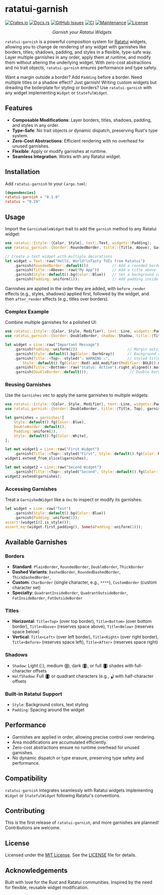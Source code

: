 # ratatui-garnish

[![Crates.io](https://img.shields.io/crates/v/ratatui-garnish.svg)](https://crates.io/crates/ratatui-garnish)
[![Docs.rs](https://docs.rs/ratatui-garnish/badge.svg)](https://docs.rs/ratatui-garnish)
[![GitHub Issues](https://img.shields.io/github/issues/franklaranja/ratatui-garnish)](https://github.com/franklaranja/ratatui-garnish/issues)
[![CI](https://github.com/franklaranja/ratatui-garnish/actions/workflows/ci.yml/badge.svg)](https://github.com/franklaranja/ratatui-garnish/actions/workflows/ci.yml)
[![Maintenance](https://img.shields.io/badge/maintenance-actively%20developed-brightgreen.svg)](https://github.com/franklaranja/ratatui-garnish)
[![License](https://img.shields.io/badge/license-MIT-blue.svg)](LICENSE)

<div align="center">

*Garnish your Ratatui Widgets*

</div>

`ratatui-garnish` is a powerful composition system for [Ratatui](https://ratatui.rs) widgets,
allowing you to change de rendering of any widget with garnishes like borders, titles, shadows,
padding, and styles in a flexible, type-safe way. Layer multiple
garnishes in any order, apply them at runtime, and modify them
without altering the underlying widget. With zero-cost abstractions
and no trait objects, `ratatui-garnish` ensures performance
and type safety.

Want a margin outside a border? Add `Padding` before a border. Need
multiple titles or a shadow effect? Just garnish! Writing custom
widgets but dreading the boilerplate for styling or borders?
Use `ratatui-garnish` with any widget implementing
`Widget` or `StatefulWidget`.

## Features

- **Composable Modifications**: Layer borders, titles, shadows, padding,
  and styles in any order.
- **Type-Safe**: No trait objects or dynamic dispatch, preserving
  Rust's type system.
- **Zero-Cost Abstractions**: Efficient rendering with no overhead
  for unused garnishes.
- **Flexible**: Apply or modify garnishes at runtime.
- **Seamless Integration**: Works with any Ratatui widget.

## Installation

Add `ratatui-garnish` to your `Cargo.toml`:

```toml
[dependencies]
ratatui-garnish = "0.1.0"
ratatui = "0.29"
```

## Usage

Import the `GarnishableWidget` trait to add the `garnish` method to
any Ratatui widget:

```rust
use ratatui::{style::{Color, Style}, text::Text, widgets::Padding};
use ratatui_garnish::{border::RoundedBorder, title::{Title, Above}, GarnishableWidget};

// Create a text widget with multiple decorations
let widget = Text::raw("Hello, World!\nTasty TUIs from Ratatui")
    .garnish(RoundedBorder::default())           // Add a rounded border
    .garnish(Title::<Above>::raw("My App"))      // Add a title above
    .garnish(Style::default().bg(Color::Blue))   // Set a background color
    .garnish(Padding::uniform(1));               // Add padding inside
```

Garnishes are applied in the order they are added, with `before_render`
effects (e.g., styles, shadows) applied first, followed by the widget,
and then `after_render` effects (e.g., titles over borders).

### Complex Example

Combine multiple garnishes for a polished UI:

```rust
use ratatui::{style::{Color, Style, Modifier}, text::Line, widgets::Padding};
use ratatui_garnish::{border::DoubleBorder, shadow::Shadow, title::{Title, Top, Bottom}, GarnishableWidget};

let widget = Line::raw("Important Message")
    .garnish(Padding::uniform(2))                       // Margin outside
    .garnish(Style::default().bg(Color::DarkGray))      // Background color
    .garnish(Title::<Top>::styled("⚠ WARNING ⚠",        // Styled title
        Style::default().fg(Color::Red).add_modifier(Modifier::BOLD)).margin(1))
    .garnish(Title::<Bottom>::raw("Status: Active").right_aligned().margin(1))
    .garnish(DoubleBorder::default());                   // Double border
```


### Reusing Garnishes

Use the `Garnishes` vec to apply the same garnishes to multiple widgets:

```rust
use ratatui::{style::{Color, Style, Modifier}, text::Line, widgets::Padding};
use ratatui_garnish::{border::DoubleBorder, title::{Title, Top}, garnishes, GarnishableWidget};

let garnishes = garnishes![
    Style::default().fg(Color::Blue),
    DoubleBorder::default(),
    Padding::uniform(2),
    Style::default().fg(Color::White),
];

let mut widget1 = Line::raw("First Widget")
    .garnish(Title::<Top>::styled("First", Style::default().fg(Color::Red).add_modifier(Modifier::BOLD)).margin(1));
widget1.extend_from_slice(&garnishes);

let mut widget2 = Line::raw("Second Widget")
    .garnish(Title::<Top>::styled("Second", Style::default().fg(Color::Green).add_modifier(Modifier::BOLD)).margin(1));
widget2.extend(garnishes);
```

### Accessing Garnishes

Treat a `GarnishedWidget` like a `Vec` to inspect or modify its garnishes:

```rust
let widget = Line::raw("Test")
    .garnish(Style::default().bg(Color::Blue))
    .garnish(Padding::uniform(1));
assert!(widget[0].is_style());
assert_eq!(widget.first_padding(), Some(&Padding::uniform(1)));
```

## Available Garnishes

### Borders
- **Standard**: `PlainBorder`, `RoundedBorder`, `DoubleBorder`, `ThickBorder`
- **Dashed Variants**: `DashedBorder`, `RoundedDashedBorder`, `ThickDashedBorder`,
- **Custom**: `CharBorder` (single character, e.g., `****`), `CustomBorder` (custom character set)
- **Specialty**: `QuadrantInsideBorder`, `QuadrantOutsideBorder`, `FatInsideBorder`, `FatOutsideBorder`

### Titles
- **Horizontal**: `Title<Top>` (over top border), `Title<Bottom>` (over bottom border),
  `Title<Above>` (reserves space above), `Title<Below>` (reserves space below)
- **Vertical**: `Title<Left>` (over left border), `Title<Right>` (over right border),
  `Title<Before>` (reserves space left), `Title<After>` (reserves space right)

### Shadows
- `Shadow`: Light (`░`), medium (`▒`), dark (`▓`), or full (`█`) shades with full-character offsets
- `HalfShadow`: Full (`█`) or quadrant characters (e.g., `▗`) with half-character offsets

### Built-in Ratatui Support
- `Style`: Background colors, text styling
- `Padding`: Spacing around the widget

## Performance

- Garnishes are applied in order, allowing precise control over rendering.
- Area modifications are accumulated efficiently.
- Zero-cost abstractions ensure no runtime overhead for unused garnishes.
- No dynamic dispatch or type erasure, preserving type safety and performance.

## Compatibility

`ratatui-garnish` integrates seamlessly with Ratatui widgets implementing
`Widget` or `StatefulWidget` following Ratatui's conventions.

## Contributing

This is the first release of `ratatui-garnish`, and more garnishes are
planned! Contributions are welcome.

## License

Licensed under the [MIT License](LICENSE). See the [LICENSE](https://github.com/username/ratatui-garnish/blob/main/LICENSE) file for details.

## Acknowledgements

Built with love for the Rust and Ratatui communities. Inspired by the
need for flexible, reusable widget modification.

